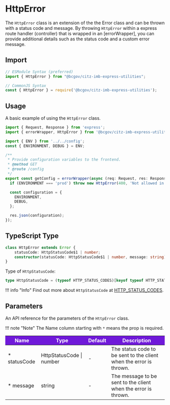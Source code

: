 # HttpError

The `HttpError` class is an extension of the the Error class and can be thrown with a status code and message. By throwing `HttpError` within a express route handler (controller) that is wrapped in an [errorWrapper], you can provide additional details such as the status code and a custom error message.

## Import

```JavaScript
// ESModule Syntax (preferred)
import { HttpError } from "@bcgov/citz-imb-express-utilities";

// CommonJS Syntax
const { HttpError } = require('@bcgov/citz-imb-express-utilities');
```

## Usage

A basic example of using the `HttpError` class.

```JavaScript
import { Request, Response } from 'express';
import { errorWrapper, HttpError } from '@bcgov/citz-imb-express-utilities';

import { ENV } from '../../config';
const { ENVIRONMENT, DEBUG } = ENV;

/**
 * Provide configuration variables to the frontend.
 * @method GET
 * @route /config
 */
export const getConfig = errorWrapper(async (req: Request, res: Response) => {
  if (ENVIRONMENT === 'prod') throw new HttpError(400, 'Not allowed in production.');

  const configuration = {
    ENVIRONMENT,
    DEBUG,
  };

  res.json(configuration);
});
```

## TypeScript Type

<!-- The following code block is auto generated when types in the package change. -->
<!-- TYPE: HttpError -->
```TypeScript
class HttpError extends Error {
    statusCode: HttpStatusCode$1 | number;
    constructor(statusCode: HttpStatusCode$1 | number, message: string);
}
```

Type of `HttpStatusCode`:

<!-- The following code block is auto generated when types in the package change. -->
<!-- TYPE: HttpStatusCode -->
```TypeScript
type HttpStatusCode = (typeof HTTP_STATUS_CODES)[keyof typeof HTTP_STATUS_CODES];
```

!!! info "Info"
    Find out more about `HttpStatusCode` at [HTTP_STATUS_CODES].

## Parameters

An API reference for the parameters of the `HttpError` class.

!!! note "Note"
    The Name column starting with `*` means the prop is required.

<table>
  <!-- Table columns -->
  <thead>
    <tr>
      <th style="background: #6f19d9; color: white;">Name</th>
      <th style="background: #6f19d9; color: white;">Type</th>
      <th style="background: #6f19d9; color: white;">Default</th>
      <th style="background: #6f19d9; color: white;">Description</th>
    </tr>
  </thead>

  <!-- Table rows -->
  <tbody>
    <tr>
      <td>* statusCode</td>
      <td>HttpStatusCode | number</td>
      <td>-</td>
      <td>The status code to be sent to the client when the error is thrown.</td>
    </tr>
    <tr>
      <td>* message</td>
      <td>string</td>
      <td>-</td>
      <td>The message to be sent to the client when the error is thrown.</td>
    </tr>
  </tbody>
</table>

<!-- Link References -->
[HttpError]: ../http-error
[HTTP_STATUS_CODES]: ../http-status-codes
